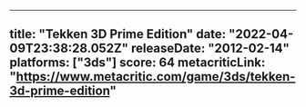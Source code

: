 
---
title: "Tekken 3D Prime Edition"
date: "2022-04-09T23:38:28.052Z"
releaseDate: "2012-02-14"
platforms: ["3ds"]
score: 64
metacriticLink: "https://www.metacritic.com/game/3ds/tekken-3d-prime-edition"
---
